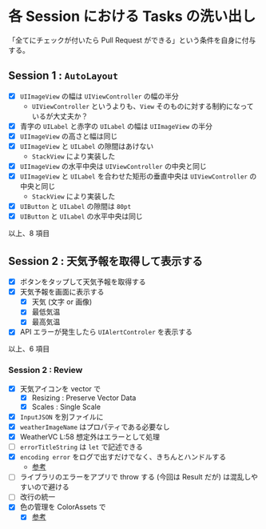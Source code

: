 # 各 Session における Tasks の洗い出し

「全てにチェックが付いたら Pull Request ができる」という条件を自身に付与する。

## Session 1 : `AutoLayout`
- [x] `UIImageView` の幅は `UIViewController` の幅の半分
  - `UIViewController` というよりも、`View` そのものに対する制約になっているが大丈夫か？
- [x] 青字の `UILabel` と赤字の `UILabel` の幅は `UIImageView` の半分
- [x] `UIImageView` の高さと幅は同じ
- [x] `UIImageView` と `UILabel` の隙間はあけない
  - `StackView` により実装した
- [x] `UIImageView` の水平中央は `UIViewController` の中央と同じ
- [x] `UIImageView` と `UILabel` を合わせた矩形の垂直中央は `UIViewController` の中央と同じ
  - `StackView` により実装した
- [x] `UIButton` と `UILabel` の隙間は `80pt`
- [x] `UIButton` と `UILabel` の水平中央は同じ

以上、8 項目

## Session 2 : 天気予報を取得して表示する
- [x] ボタンをタップして天気予報を取得する
- [x] 天気予報を画面に表示する
  - [x] 天気 (文字 or 画像)
  - [x] 最低気温
  - [x] 最高気温
- [x] API エラーが発生したら `UIAlertControler` を表示する

以上、6 項目

### Session 2 : Review
- [x] 天気アイコンを vector で
  - [x] Resizing : Preserve Vector Data
  - [x] Scales : Single Scale
- [x] `InputJSON` を別ファイルに
- [x] `weatherImageName` はプロパティである必要なし
- [x] WeatherVC L:58 想定外はエラーとして処理
- [ ] `errorTitleString` は `let` で記述できる
- [x] `encoding error` をログで出すだけでなく、きちんとハンドルする
  - [参考](https://qiita.com/koher/items/a7a12e7e18d2bb7d8c77)
- [ ] ライブラリのエラーをアプリで throw する (今回は Result だが) は混乱しやすいので避ける
- [ ] 改行の統一
- [x] 色の管理を ColorAssets で
  - [x] [参考](https://dev.classmethod.jp/articles/xcode-9-asset-catalogs-support-named-colors/)
